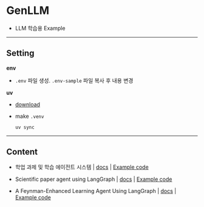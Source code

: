 # GenLLM

- LLM 학습용 Example

---

## Setting

**env**

- `.env` 파일 생성. `.env-sample` 파일 복사 후 내용 변경

**uv**

- [download](https://github.com/astral-sh/uv)

- make `.venv`

    ```bash
    uv sync
    ```

---

## Content

- 학업 과제 및 학습 에이전트 시스템 | [docs](docs/example01.md) | [Example code](tutorials/example01.ipynb)

- Scientific paper agent using LangGraph | [docs](docs/example02.md) | [Example code](tutorials/example02.ipynb)

- A Feynman-Enhanced Learning Agent Using LangGraph | [docs](docs/example03.md) | [Example code](tutorials/example03.ipynb)